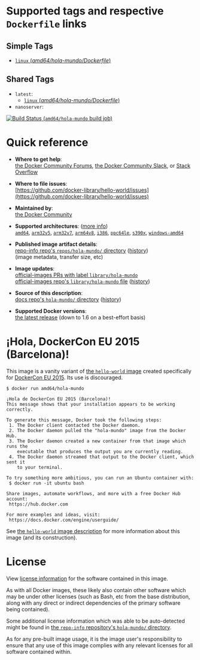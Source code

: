 <!--

********************************************************************************

WARNING:

    DO NOT EDIT "hola-mundo/README.md"

    IT IS AUTO-GENERATED

    (from the other files in "hola-mundo/" combined with a set of templates)

********************************************************************************

-->

# Supported tags and respective `Dockerfile` links

## Simple Tags

-	[`linux` (*amd64/hola-mundo/Dockerfile*)](https://github.com/docker-library/hello-world/blob/c83a065a24e94e635ddd518c2a3cffc91accf30d/amd64/hola-mundo/Dockerfile)

## Shared Tags

-	`latest`:
	-	[`linux` (*amd64/hola-mundo/Dockerfile*)](https://github.com/docker-library/hello-world/blob/c83a065a24e94e635ddd518c2a3cffc91accf30d/amd64/hola-mundo/Dockerfile)
-	`nanoserver`:

[![Build Status](https://doi-janky.infosiftr.net/job/multiarch/job/amd64/job/hola-mundo/badge/icon) (`amd64/hola-mundo` build job)](https://doi-janky.infosiftr.net/job/multiarch/job/amd64/job/hola-mundo/)

# Quick reference

-	**Where to get help**:  
	[the Docker Community Forums](https://forums.docker.com/), [the Docker Community Slack](https://blog.docker.com/2016/11/introducing-docker-community-directory-docker-community-slack/), or [Stack Overflow](https://stackoverflow.com/search?tab=newest&q=docker)

-	**Where to file issues**:  
	[https://github.com/docker-library/hello-world/issues](https://github.com/docker-library/hello-world/issues)

-	**Maintained by**:  
	[the Docker Community](https://github.com/docker-library/hello-world)

-	**Supported architectures**: ([more info](https://github.com/docker-library/official-images#architectures-other-than-amd64))  
	[`amd64`](https://hub.docker.com/r/amd64/hola-mundo/), [`arm32v5`](https://hub.docker.com/r/arm32v5/hola-mundo/), [`arm32v7`](https://hub.docker.com/r/arm32v7/hola-mundo/), [`arm64v8`](https://hub.docker.com/r/arm64v8/hola-mundo/), [`i386`](https://hub.docker.com/r/i386/hola-mundo/), [`ppc64le`](https://hub.docker.com/r/ppc64le/hola-mundo/), [`s390x`](https://hub.docker.com/r/s390x/hola-mundo/), [`windows-amd64`](https://hub.docker.com/r/winamd64/hola-mundo/)

-	**Published image artifact details**:  
	[repo-info repo's `repos/hola-mundo/` directory](https://github.com/docker-library/repo-info/blob/master/repos/hola-mundo) ([history](https://github.com/docker-library/repo-info/commits/master/repos/hola-mundo))  
	(image metadata, transfer size, etc)

-	**Image updates**:  
	[official-images PRs with label `library/hola-mundo`](https://github.com/docker-library/official-images/pulls?q=label%3Alibrary%2Fhola-mundo)  
	[official-images repo's `library/hola-mundo` file](https://github.com/docker-library/official-images/blob/master/library/hola-mundo) ([history](https://github.com/docker-library/official-images/commits/master/library/hola-mundo))

-	**Source of this description**:  
	[docs repo's `hola-mundo/` directory](https://github.com/docker-library/docs/tree/master/hola-mundo) ([history](https://github.com/docker-library/docs/commits/master/hola-mundo))

-	**Supported Docker versions**:  
	[the latest release](https://github.com/docker/docker-ce/releases/latest) (down to 1.6 on a best-effort basis)

# ¡Hola, DockerCon EU 2015 (Barcelona)!

This image is a vanity variant of [the `hello-world` image](https://hub.docker.com/_/hello-world/) created specifically for [DockerCon EU 2015](http://europe-2015.dockercon.com/). Its use is discouraged.

```console
$ docker run amd64/hola-mundo

¡Hola de DockerCon EU 2015 (Barcelona)!
This message shows that your installation appears to be working correctly.

To generate this message, Docker took the following steps:
 1. The Docker client contacted the Docker daemon.
 2. The Docker daemon pulled the "hola-mundo" image from the Docker Hub.
 3. The Docker daemon created a new container from that image which runs the
    executable that produces the output you are currently reading.
 4. The Docker daemon streamed that output to the Docker client, which sent it
    to your terminal.

To try something more ambitious, you can run an Ubuntu container with:
 $ docker run -it ubuntu bash

Share images, automate workflows, and more with a free Docker Hub account:
 https://hub.docker.com

For more examples and ideas, visit:
 https://docs.docker.com/engine/userguide/

```

See [the `hello-world` image description](https://hub.docker.com/_/hello-world/) for more information about this image (and its construction).

# License

View [license information](https://github.com/docker-library/hello-world/blob/master/LICENSE) for the software contained in this image.

As with all Docker images, these likely also contain other software which may be under other licenses (such as Bash, etc from the base distribution, along with any direct or indirect dependencies of the primary software being contained).

Some additional license information which was able to be auto-detected might be found in [the `repo-info` repository's `hola-mundo/` directory](https://github.com/docker-library/repo-info/tree/master/repos/hola-mundo).

As for any pre-built image usage, it is the image user's responsibility to ensure that any use of this image complies with any relevant licenses for all software contained within.

